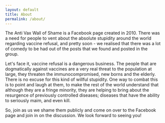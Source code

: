 ```yaml
---
layout: default
title: About
permalink: /about/
---
```


The Anti Vax Wall of Shame is a Facebook page created in 2010. There was a need for people to vent about the absolute stupidity around the world regarding vaccine refusal, and pretty soon - we realised that there was a lot of comedy to be had out of the posts that we found and posted in the group.

Let's face it, vaccine refusal is a dangerous business. The people that are dogmatically against vaccines are a very real threat to the population at large, they threaten the immunocompromised, new borns and the elderly. There is no excuse for this kind of willful stupidity. One way to combat this is to point and laugh at them, to make the rest of the world understand that although they are a fringe minority, they are helping to bring about the resurgence of previously controlled diseases; diseases that have the ability to seriously maim, and even kill.

So, join as us we shame them publicly and come on over to the Facebook page and join in on the discussion. We look forward to seeing you!
